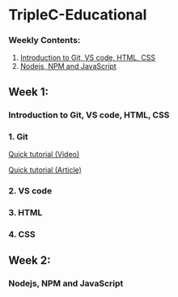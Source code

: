 # TripleC-Educational

### Weekly Contents:
1. [Introduction to Git, VS code, HTML, CSS](#week-1)
2. [Nodejs, NPM and JavaScript](#week-2)

## Week 1:
### Introduction to Git, VS code, HTML, CSS
### 1. Git

[Quick tutorial (Video)](https://www.youtube.com/watch?v=USjZcfj8yxE)

[Quick tutorial (Article)](#week-1)

### 2. VS code
### 3. HTML
### 4. CSS

## Week 2:
### Nodejs, NPM and JavaScript

